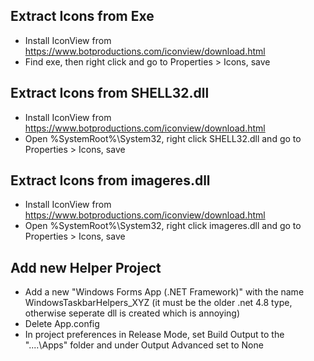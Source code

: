 ## Extract Icons from Exe

 - Install IconView from https://www.botproductions.com/iconview/download.html
 - Find exe, then right click and go to Properties > Icons, save

## Extract Icons from SHELL32.dll

 - Install IconView from https://www.botproductions.com/iconview/download.html
 - Open %SystemRoot%\System32, right click SHELL32.dll and go to Properties > Icons, save

## Extract Icons from imageres.dll

 - Install IconView from https://www.botproductions.com/iconview/download.html
 - Open %SystemRoot%\System32, right click imageres.dll and go to Properties > Icons, save

## Add new Helper Project

 - Add a new "Windows Forms App (.NET Framework)" with the name WindowsTaskbarHelpers_XYZ 
(it must be the older .net 4.8 type, otherwise seperate dll is created which is annoying)
 - Delete App.config
 - In project preferences in Release Mode, set Build Output to the "..\..\Apps\" folder and under Output Advanced set to None